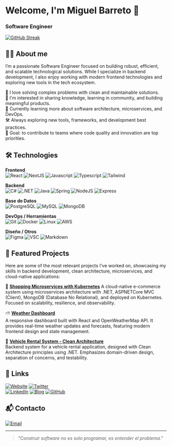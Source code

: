 # Welcome, I'm Miguel Barreto 👋 

### Software Engineer

[![GitHub Streak](https://github-readme-streak-stats.herokuapp.com?user=miguelbtcode&theme=dark&hide_border=true&border_radius=5&exclude_days=Sun)](https://git.io/streak-stats)

## 🧑‍💻 About me

I’m a passionate Software Engineer focused on building robust, efficient, and scalable technological solutions. While I specialize in backend development, I also enjoy working with modern frontend technologies and exploring new tools in the tech ecosystem.

🧠 I love solving complex problems with clean and maintainable solutions.
</br>
💬 I'm interested in sharing knowledge, learning in community, and building meaningful products.
</br>
🌱 Currently learning more about software architecture, microservices, and DevOps.
</br>
🛠️ Always exploring new tools, frameworks, and development best practices.
</br>
🎯 Goal: to contribute to teams where code quality and innovation are top priorities.
</br>

## 🛠️ Technologies

**Frontend**  
![React](https://skillicons.dev/icons?i=react) ![NextJS](https://skillicons.dev/icons?i=nextjs) ![Javascript](https://skillicons.dev/icons?i=js) ![Typescript](https://skillicons.dev/icons?i=ts) ![Tailwind](https://skillicons.dev/icons?i=tailwind)

**Backend**  
![C#](https://skillicons.dev/icons?i=cs) ![.NET](https://skillicons.dev/icons?i=dotnet) ![Java](https://skillicons.dev/icons?i=java) ![Spring](https://skillicons.dev/icons?i=spring) ![NodeJS](https://skillicons.dev/icons?i=nodejs) ![Express](https://skillicons.dev/icons?i=express)

**Base de Datos**  
![PostgreSQL](https://skillicons.dev/icons?i=postgres) ![MySQL](https://skillicons.dev/icons?i=mysql) ![MongoDB](https://skillicons.dev/icons?i=mongodb)

**DevOps / Herramientas**  
![Git](https://skillicons.dev/icons?i=git) ![Docker](https://skillicons.dev/icons?i=docker) ![Linux](https://skillicons.dev/icons?i=linux) ![AWS](https://skillicons.dev/icons?i=aws)

**Diseño / Otros**  
![Figma](https://skillicons.dev/icons?i=figma) ![VSC](https://skillicons.dev/icons?i=vscode) ![Markdown](https://skillicons.dev/icons?i=md)

## 🚀 Featured Projects

Here are some of the most relevant projects I've worked on, showcasing my skills in backend development, clean architecture, microservices, and cloud-native applications:

🛒 **[Shopping Microservices with Kubernetes](https://github.com/miguelbtcode/shopping-microservices-k8s)**
A cloud-native e-commerce system using microservices architecture with .NET, ASPNETCore MVC (Client), MongoDB (Database No Relational), and deployed on Kubernetes. Focused on scalability, resilience, and observability.

⛅ **[Weather Dashboard](https://github.com/alexandercamachodev/auth-api)**  
A responsive dashboard built with React and OpenWeatherMap API. It provides real-time weather updates and forecasts, featuring modern frontend design and state management.

🚗 **[Vehicle Rental System - Clean Architecture](https://github.com/miguelbtcode/vehicle-rental-clean-architecture)**  
Backend system for a vehicle rental application, designed with Clean Architecture principles using .NET. Emphasizes domain-driven design, separation of concerns, and testability.

## 📎 Links

[![Website](https://img.shields.io/badge/Website-MiguelBarretoPortfolio-4285F4?style=for-the-badge&logo=googlechrome&logoColor=white&labelColor=101010)](https://miguelbarretodev.vercel.app
)
[![Twitter](https://img.shields.io/badge/Twitter-1DA1F2?style=flat&logo=twitter&logoColor=white)](https://twitter.com/fta_capa)  
[![LinkedIn](https://img.shields.io/badge/LinkedIn-@MiguelBarreto-487FCF?style=for-the-badge&logo=LinkedIn&logoColor=white&labelColor=101010)](https://www.linkedin.com/in/miguelbarretotorres/)
[![Blog](https://img.shields.io/badge/Blog-miguelbtcode-F89901?style=for-the-badge&logo=astro&logoColor=white&labelColor=101010)](https://miguelbarretodev.vercel.app)
[![GitHub](https://img.shields.io/badge/GitHub-FE7A16?style=flat&logo=github&logoColor=white)](https:)


## 📬 Contacto

[![Email](https://img.shields.io/badge/mabt2206@gmail.com-email-D14836?style=for-the-badge&logo=gmail&logoColor=white&labelColor=101010)](mailto:mabt2206@gmail.com)

---

> _"Construir software no es solo programar, es entender el problema."_
